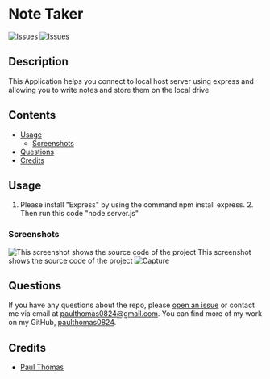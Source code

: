 # Note Taker
[![Issues](https://img.shields.io/github/issues/paulthomas0824/ReadMe-Generator)](https://github.com/paulthomas0824/ReadMe-Generator/issues) [![Issues](https://img.shields.io/github/contributors/paulthomas0824/ReadMe-Generator)](https://github.com/paulthomas0824/ReadMe-Generator/graphs/contributors) 
## Description
This Application helps you connect to local host server using express and allowing you to write notes and store them on the local drive
## Contents
* [Usage](#usage)
   * [Screenshots](#screenshots)
* [Questions](#questions)
* [Credits](#credits)

## Usage
1. Please install "Express" by using the command npm install express. 2. Then run this code "node server.js" 
    
### Screenshots
![This screenshot shows the source code of the project](./img/Capture.jpg)
This screenshot shows the source code of the project
![Capture](https://user-images.githubusercontent.com/21247085/119748819-5efef280-be5b-11eb-86b8-ffd35339c3df.JPG)

## Questions
If you have any questions about the repo, please [open an issue](https://github.com/paulthomas0824/ReadMe-Generator/issues) or contact me via email at paulthomas0824@gmail.com. You can find more of my work on my GitHub, [paulthomas0824](https://github.com/paulthomas0824/).
    
## Credits
* [Paul Thomas](https://github.com/paulthomas0824/ReadMe-Generator)

    

